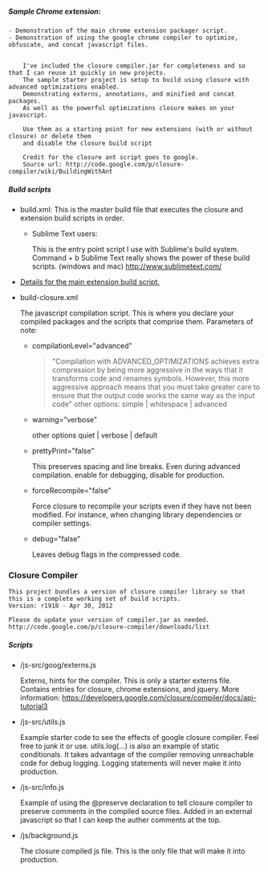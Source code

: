 ##### Sample Chrome extension:
    - Demonstration of the main chrome extension packager script.
    - Demonstration of using the google chrome compiler to optimize, obfuscate, and concat javascript files. 

 
        I've included the closure compiler.jar for completeness and so that I can reuse it quickly in new projects.
        The sample starter project is setup to build using closure with advanced optimizations enabled.
        Demonstrating externs, annotations, and minified and concat packages.
        As well as the powerful optimizations closure makes on your javascript.
        
        Use them as a starting point for new extensions (with or without closure) or delete them
        and disable the closure build script

        Credit for the closure ant script goes to google.
        Source url: http://code.google.com/p/closure-compiler/wiki/BuildingWithAnt


##### Build scripts
 * build.xml:
    This is the master build file that executes the closure and extension build scripts in order.
    
    - Sublime Text users:
    
        This is the entry point script I use with Sublime's build system. Command + b
        Sublime Text really shows the power of these build scripts. (windows and mac)
        http://www.sublimetext.com/

 * [Details for the main extension build script.](https://github.com/scarrillo/ChromeExtensionPackage/)

 * build-closure.xml

	The javascript compilation script. This is where you declare your compiled packages and the scripts that comprise them. Parameters of note:

	- compilationLevel="advanced"

	    > "Compilation with ADVANCED_OPTIMIZATIONS achieves extra compression by being more aggressive in the ways that it transforms code and renames symbols. However, this more aggressive approach means that you must take greater care to ensure that the output code works the same way as the input code"
            other options: simple | whitespace | advanced

	- warning="verbose"

		other options quiet | verbose | default

	- prettyPrint="false"

		This preserves spacing and line breaks. Even during advanced compilation. enable for debugging, disable for production.

	- forceRecompile="false"

		Force closure to recompile your scripts even if they have not been modified. For instance, when changing library dependencies or compiler settings.

	- debug="false"

		Leaves debug flags in the compressed code.


### Closure Compiler
	This project bundles a version of closure compiler library so that this is a complete working set of build scripts.
	Version: r1918 - Apr 30, 2012

	Please do update your version of compiler.jar as needed.
	http://code.google.com/p/closure-compiler/downloads/list

##### Scripts
 * /js-src/goog/externs.js

	Externs, hints for the compiler. This is only a starter externs file. Contains entries for closure, chrome extensions, and jquery.
	More information: https://developers.google.com/closure/compiler/docs/api-tutorial3

 * /js-src/utils.js

	Example starter code to see the effects of google closure compiler. Feel free to junk it or use.
	utils.log(...) is also an example of static conditionals. It takes advantage of the compiler removing unreachable code for debug logging. Logging statements will never make it into production.

 * /js-src/info.js

	Example of using the @preserve declaration to tell closure compiler to preserve comments in the compiled source files. Added in an external javascript so that I can keep the auther comments at the top.

 * /js/background.js

	The closure compiled js file. This is the only file that will make it into production.


